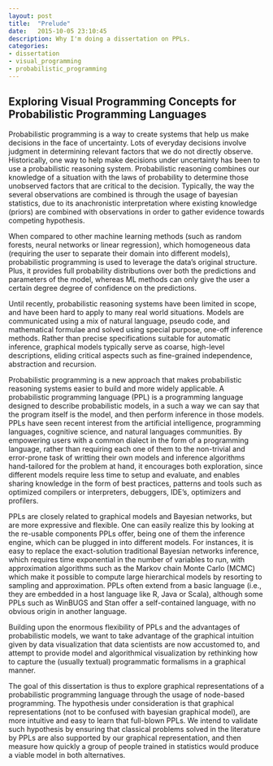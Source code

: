 ```yaml
---
layout: post
title:  "Prelude"
date:   2015-10-05 23:10:45
description: Why I'm doing a dissertation on PPLs.
categories:
- dissertation
- visual_programming
- probabilistic_programming
---
```


## Exploring Visual Programming Concepts for Probabilistic Programming Languages

Probabilistic programming is a way to create systems that help us make decisions in the face of uncertainty. Lots of everyday decisions involve judgment in determining relevant factors that we do not directly observe. Historically, one way to help make decisions under uncertainty has been to use a probabilistic reasoning system. Probabilistic reasoning combines our knowledge of a situation with the laws of probability to determine those unobserved factors that are critical to the decision. Typically, the way the several observations are combined is through the usage of bayesian statistics, due to its anachronistic interpretation where existing knowledge (priors) are combined with observations in order to gather evidence towards competing hypothesis.

When compared to other machine learning methods (such as random forests, neural networks or linear  regression),  which  homogeneous data (requiring the user to separate their domain into different models), probabilistic programming is used to leverage the data’s original structure. Plus, it provides full probability distributions over both the predictions and parameters of the model, whereas ML methods can only give the user a certain degree degree of confidence on the predictions.

Until recently, probabilistic reasoning systems have been limited in scope, and have been hard to apply to many real world situations. Models are communicated using a mix of natural language, pseudo code, and mathematical formulae and solved using special purpose, one-off inference methods. Rather than precise specifications suitable for automatic inference, graphical models typically serve as coarse, high-level descriptions, eliding critical aspects such as fine-grained independence, abstraction and recursion.

Probabilistic programming is a new approach that makes probabilistic reasoning systems easier to build and more widely applicable. A probabilistic programming language (PPL) is a programming language designed to describe probabilistic models, in a such a way we can say that the program itself is the model, and then perform inference in those models. PPLs have seen recent interest from the artificial intelligence, programming languages, cognitive science, and natural languages communities. By empowering users with a common dialect in the form of a programming language, rather than requiring each one of them to the non-trivial and error-prone task of writting their own models and inference algorithms hand-tailored for the problem at hand, it encourages both exploration, since different models require less time to setup and evaluate, and enables sharing knowledge in the form of best practices, patterns and tools such as optimized compilers or interpreters, debuggers, IDE’s, optimizers and profilers.

PPLs are closely related to graphical models and Bayesian networks, but are more expressive and flexible. One can easily realize this by looking at the re-usable components PPLs offer, being one of them the inference engine, which can be plugged in into different models. For instances, it is easy to replace the exact-solution traditional Bayesian networks inference, which requires time exponential in the number of variables to run, with approximation algorithms such as the Markov chain Monte Carlo (MCMC) which make it possible to compute large hierarchical models by resorting to sampling and approximation.
PPLs often extend from a basic language (i.e., they are embedded in a host language like R, Java or Scala), although some PPLs such as WinBUGS and Stan offer a self-contained language, with no obvious origin in another language.

Building upon the enormous flexibility of PPLs and the advantages of probabilistic models, we want to take advantage of the graphical intuition given by data visualization that data scientists are now accustomed to, and attempt to provide model and algorithmical visualization by rethinking how to capture the (usually textual) programmatic formalisms in a graphical manner.

The goal of this dissertation is thus to explore graphical representations of a probabilistic programming language through the usage of node-based programming. The hypothesis under consideration is that graphical representations (not to be confused with bayesian graphical model), are more intuitive and easy to learn that full-blown PPLs. We intend to validate such hypothesis by ensuring that classical problems solved in the literature by PPLs are also supported by our graphical representation, and then measure how quickly a group of people trained in statistics would produce a viable model in both alternatives.
